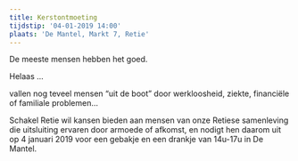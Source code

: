 ```yaml
---
title: Kerstontmoeting
tijdstip: '04-01-2019 14:00'
plaats: 'De Mantel, Markt 7, Retie'
---
```

De meeste mensen hebben het goed. 

Helaas ...

vallen nog teveel mensen “uit de boot” door werkloosheid, ziekte, financiële of familiale problemen… 

Schakel Retie wil kansen bieden aan mensen van onze Retiese samenleving die uitsluiting ervaren door armoede of afkomst, en nodigt hen daarom uit op 4 januari 2019 voor een gebakje en een drankje van 14u-17u in De Mantel.
